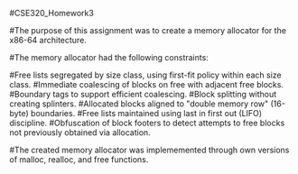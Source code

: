 #CSE320_Homework3

#The purpose of this assignment was to create a memory allocator for the x86-64 architecture.

#The memory allocator had the following constraints:

#Free lists segregated by size class, using first-fit policy within each size class.
#Immediate coalescing of blocks on free with adjacent free blocks.
#Boundary tags to support efficient coalescing.
#Block splitting without creating splinters.
#Allocated blocks aligned to "double memory row" (16-byte) boundaries.
#Free lists maintained using last in first out (LIFO) discipline.
#Obfuscation of block footers to detect attempts to free blocks not previously obtained via allocation.

#The created memory allocator was implememented through own versions of malloc, realloc, and free functions.
